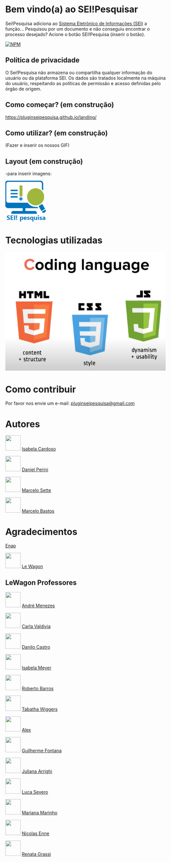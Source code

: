 # Bem vindo(a) ao SEI!Pesquisar
Sei!Pesquisa adiciona ao [Sistema Eletrônico de Informações (SEI)](https://softwarepublico.gov.br/social/sei) a função...
Pesquisou por um documento e não conseguiu encontrar o processo desejado? Acione o botão SEI!Pesquisa (inserir o botão).

[![NPM](https://img.shields.io/npm/l/react)](https://github.com/pluginseipesquisa/plugin/blob/add-license-1-improve-readme/LICENSE)

## Política de privacidade
O Sei!Pesquisa não armazena ou compartilha qualquer informação do usuário ou da plataforma SEI. Os dados são tratados localmente na máquina do usuário, respeitando as políticas de permissão e acesso definidas pelo órgão de origem.

## Como começar? (em construção)
https://pluginseipesquisa.github.io/landing/

## Como utilizar? (em construção)
(Fazer e inserir os nossos GIF)

## Layout (em construção)
-para inserir imagens:

![texto alternativo](https://github.com/pluginseipesquisa/plugin/blob/add-license-1-improve-readme/images/128.png)

# Tecnologias utilizadas
![texto alternativo](https://github.com/marcelo7bastos/landing_page_teste/blob/main/coding-language.png)

# Como contribuir 
Por favor nos envie um e-mail: pluginseipesquisa@gmail.com


# Autores
<a href=https://github.com/isabelaibama><img src="https://avatars.githubusercontent.com/u/88376794?v=4 align=left" height="48" width="48" border-radius="25px" ></a>
[Isabela Cardoso](https://github.com/isabelaibama)

<a href=https://github.com/dsperini><img src="https://avatars.githubusercontent.com/u/88400472?v=4 align=left" height="48" width="48" border-radius="25px" ></a>
[Daniel Perini](https://github.com/dsperini)

<a href=https://github.com/settebr><img src="https://avatars.githubusercontent.com/u/50798417?v=4 align=left" height="48" width="48" border-radius="25px" ></a>
[Marcelo Sette](https://github.com/settebr)

<a href=https://github.com/marcelo7bastos><img src="https://avatars.githubusercontent.com/u/47831197?v=4 align=left" height="48" width="48" border-radius="25px" ></a>
[Marcelo Bastos](https://github.com/marcelo7bastos)



# Agradecimentos


[Enap](https://www.enap.gov.br/pt/)

<a href=https://www.lewagon.com/pt-BR><img src="https://avatars.githubusercontent.com/u/5470001?s=64&amp;v=4 align=left" height="48" width="48" border-radius="25px" ></a>
[Le Wagon](https://www.lewagon.com/pt-BR)


## LeWagon Professores
<a href=https://github.com/dedemenezes><img src="https://avatars.githubusercontent.com/u/80218755?v=4 align=left" height="48" width="48" border-radius="25px" ></a>
[André Menezes](https://github.com/dedemenezes)

<a href=https://github.com/cvaldivia83><img src="https://avatars.githubusercontent.com/u/56138978?v=4 align=left" height="48" width="48" border-radius="25px" ></a>
[Carla Valdivia](https://github.com/cvaldivia83)

<a href=https://github.com/danilogcastro><img src="https://avatars.githubusercontent.com/u/80974810?v=4 align=left" height="48" width="48" border-radius="25px" ></a>
[Danilo Castro](https://github.com/danilogcastro)

<a href=https://github.com/meyerisabela><img src="https://avatars.githubusercontent.com/u/56268057?v=4 align=left" height="48" width="48" border-radius="25px" ></a>
[Isabela Meyer](https://github.com/meyerisabela)

<a href=https://github.com/RobertoBarros><img src="https://avatars.githubusercontent.com/u/178025?v=4 align=left" height="48" width="48" border-radius="25px" ></a>
[Roberto Barros](https://github.com/RobertoBarros)

<a href=https://github.com/tatchiwiggers><img src="https://avatars.githubusercontent.com/u/50644696?v=4 align=left" height="48" width="48" border-radius="25px" ></a>
[Tabatha Wiggers](https://github.com/tatchiwiggers)

<a href=https://github.com/alex59495><img src="https://avatars.githubusercontent.com/u/55108072?v=4 align=left" height="48" width="48" border-radius="25px" ></a>
[Alex](https://github.com/alex59495)

<a href=https://github.com/guifl2001><img src="https://avatars.githubusercontent.com/u/48487502?v=4 align=left" height="48" width="48" border-radius="25px" ></a>
[Guilherme Fontana](https://github.com/guifl2001)

<a href=https://github.com/Ju-Arrighi><img src="https://avatars.githubusercontent.com/u/85900332?v=4 align=left" height="48" width="48" border-radius="25px" ></a>
[Juliana Arrighi](https://github.com/Ju-Arrighi)

<a href=https://github.com/lucasevero><img src="https://avatars.githubusercontent.com/u/81879181?v=4 align=left" height="48" width="48" border-radius="25px" ></a>
[Luca Severo](https://github.com/lucasevero)

<a href=https://github.com/MarianaAPM><img src="https://avatars.githubusercontent.com/u/73120794?v=4 align=left" height="48" width="48" border-radius="25px" ></a>
[Mariana Marinho](https://github.com/MarianaAPM)

<a href=https://github.com/nicolasenne><img src="https://avatars.githubusercontent.com/u/40183143?v=4 align=left" height="48" width="48" border-radius="25px" ></a>
[Nicolas Enne](https://github.com/nicolasenne)

<a href=https://github.com/RenataGrassi><img src="https://avatars.githubusercontent.com/u/59033199?v=4 align=left" height="48" width="48" border-radius="25px" ></a>
[Renata Grassi](https://github.com/RenataGrassi)





  
